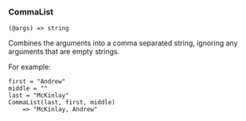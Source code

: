 ### CommaList

``` suneido
(@args) => string
```

Combines the arguments into a comma separated string, ignoring any arguments that are empty strings.

For example:

``` suneido
first = "Andrew"
middle = ""
last = "McKinlay"
CommaList(last, first, middle)
    => "McKinlay, Andrew"
```